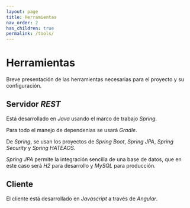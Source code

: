 ```yaml
---
layout: page
title: Herramientas
nav_order: 2
has_children: true
permalink: /tools/
---
```


# Herramientas

Breve presentación de las herramientas necesarias para el proyecto y su
configuración.

## Servidor _REST_

Está desarrollado en _Java_ usando el marco de trabajo _Spring_.

Para todo el manejo de dependenias se usará _Gradle_.

De _Spring_, se usan los proyectos de _Spring Boot_, _Spring JPA_,
_Spring Security_ y _Spring HATEAOS_.

_Spring JPA_ permite la integración sencilla de una base de datos, que en este
caso será _H2_ para desarrollo y _MySQL_ para producción.

## Cliente

El cliente está desarrollado en _Javascript_ a través de _Angular_.
